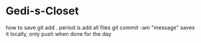 # Gedi-s-Closet
how to save 
git add .
period is add all files
git commit -am "message"
saves it locally, only push when done for the day